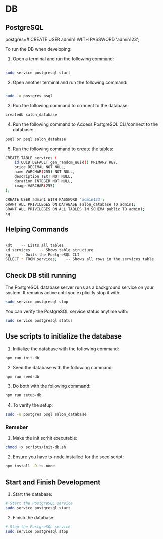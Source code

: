 # DB

## PostgreSQL

postgres=# CREATE USER admin1 WITH PASSWORD 'admin123';

To run the DB when developing:

1. Open a terminal and run the following command:

```bash

sudo service postgresql start

```

2. Open another terminal and run the following command:

```bash

sudo -u postgres psql

```

3. Run the following command to connect to the database:

```bash
createdb salon_database
```

4. Run the following command to Access PostgreSQL CLI/connect to the database:

```bash
psql or psql salon_database
```

5. Run the following command to create the tables:

```bash
CREATE TABLE services (
    id UUID DEFAULT gen_random_uuid() PRIMARY KEY,
    price DECIMAL NOT NULL,
    name VARCHAR(255) NOT NULL,
    description TEXT NOT NULL,
    duration INTEGER NOT NULL,
    image VARCHAR(255)
);

CREATE USER admin1 WITH PASSWORD 'admin123';
GRANT ALL PRIVILEGES ON DATABASE salon_database TO admin1;
GRANT ALL PRIVILEGES ON ALL TABLES IN SCHEMA public TO admin1;
\q
```

## Helping Commands

```bash

\dt    -- Lists all tables
\d services    -- Shows table structure
\q    -- Quits the PostgreSQL CLI
SELECT * FROM services;    -- Shows all rows in the services table
```

## Check DB still running

The PostgreSQL database server runs as a background service on your system. It remains active until you explicitly stop it with:

```bash
sudo service postgresql stop
```

You can verify the PostgreSQL service status anytime with:

```bash
sudo service postgresql status
```

## Use scripts to initialize the database

1. Initialize the database with the following command:

```bash
npm run init-db
```

2. Seed the database with the following command:

```bash
npm run seed-db
```

3. Do both with the following command:

```bash
npm run setup-db
```

4. To verify the setup:

```bash
sudo -u postgres psql salon_database
```

### Remeber

1. Make the init scrhit executable:

```bash
chmod +x scripts/init-db.sh
```

2. Ensure you have ts-node installed for the seed script:

```bash
npm install -D ts-node
```

## Start and Finish Development

1. Start the database:

```bash
# Start the PostgreSQL service
sudo service postgresql start
```

2. Finish the database:

```bash
# Stop the PostgreSQL service
sudo service postgresql stop
```
